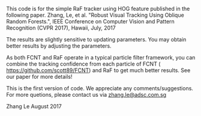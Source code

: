 This code is for the simple RaF tracker using HOG feature published in the following paper.
 Zhang, Le, et al. "Robust Visual Tracking Using Oblique Random Forests.", IEEE Conference on Computer Vision and Pattern Recognition (CVPR 2017), Hawaii, July, 2017


The results are slightly sensitive to updating parameters. You may obtain better results by adjusting the parameters.  

As both FCNT and RaF operate in a typical particle filter framework, you can combine the tracking confidence from each particle of FCNT  ( https://github.com/scott89/FCNT) and RaF to get much better results. See our paper for more details!

This is the first version of code. We appreciate any comments/suggestions. For more quetions, please contact us via zhang.le@adsc.com.sg
	
Zhang Le
August 2017
